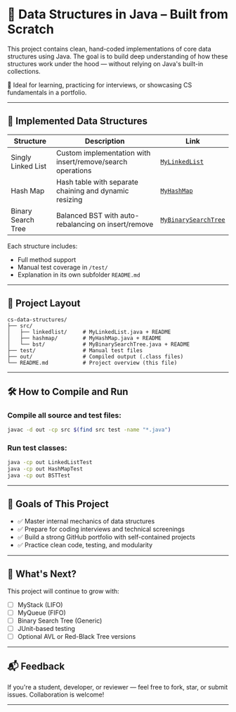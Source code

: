 # 📘 Data Structures in Java – Built from Scratch

This project contains clean, hand-coded implementations of core data structures using Java. The goal is to build deep understanding of how these structures work under the hood — without relying on Java's built-in collections.

🧠 Ideal for learning, practicing for interviews, or showcasing CS fundamentals in a portfolio.

---

## 🧱 Implemented Data Structures

| Structure              | Description                                                      | Link                 |
|------------------------|------------------------------------------------------------------|----------------------|
| Singly Linked List     | Custom implementation with insert/remove/search operations       | [`MyLinkedList`](src/linkedlist) |
| Hash Map               | Hash table with separate chaining and dynamic resizing           | [`MyHashMap`](src/hashmap)       |
| Binary Search Tree     | Balanced BST with auto-rebalancing on insert/remove              | [`MyBinarySearchTree`](src/bst)  |

Each structure includes:
- Full method support
- Manual test coverage in `/test/`
- Explanation in its own subfolder `README.md`

---

## 📁 Project Layout

```
cs-data-structures/
├── src/
│   ├── linkedlist/     # MyLinkedList.java + README
│   ├── hashmap/        # MyHashMap.java + README
│   └── bst/            # MyBinarySearchTree.java + README
├── test/               # Manual test files
├── out/                # Compiled output (.class files)
└── README.md           # Project overview (this file)
```

---

## 🛠️ How to Compile and Run

### Compile all source and test files:
```bash
javac -d out -cp src $(find src test -name "*.java")
```

### Run test classes:
```bash
java -cp out LinkedListTest
java -cp out HashMapTest
java -cp out BSTTest
```

---

## 🚀 Goals of This Project

- ✅ Master internal mechanics of data structures  
- ✅ Prepare for coding interviews and technical screenings  
- ✅ Build a strong GitHub portfolio with self-contained projects  
- ✅ Practice clean code, testing, and modularity

---

## 📌 What's Next?

This project will continue to grow with:

- [ ] MyStack (LIFO)
- [ ] MyQueue (FIFO)
- [ ] Binary Search Tree (Generic)
- [ ] JUnit-based testing
- [ ] Optional AVL or Red-Black Tree versions

---

## 📬 Feedback

If you're a student, developer, or reviewer — feel free to fork, star, or submit issues. Collaboration is welcome!

---